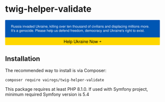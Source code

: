 # twig-helper-validate

[![Stand With Ukraine](https://raw.githubusercontent.com/vshymanskyy/StandWithUkraine/main/banner2-direct.svg)](https://vshymanskyy.github.io/StandWithUkraine)

Installation
------------

The recommended way to install is via Composer:

```
composer require vairogs/twig-helper-validate
```

This package requires at least PHP 8.1.0. If used with Symfony project, minimum required Symfony version is 5.4
